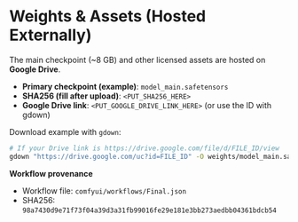 
# Weights & Assets (Hosted Externally)

The main checkpoint (~8 GB) and other licensed assets are hosted on **Google Drive**.

- **Primary checkpoint (example)**: `model_main.safetensors`  
- **SHA256 (fill after upload)**: `<PUT_SHA256_HERE>`
- **Google Drive link**: `<PUT_GOOGLE_DRIVE_LINK_HERE>` (or use the ID with gdown)

Download example with `gdown`:
```bash
# If your Drive link is https://drive.google.com/file/d/FILE_ID/view
gdown "https://drive.google.com/uc?id=FILE_ID" -O weights/model_main.safetensors
```

**Workflow provenance**  
- Workflow file: `comfyui/workflows/Final.json`  
- SHA256: `98a7430d9e71f73f04a39d3a31fb99016fe29e181e3bb273aedbb04361bdcb54`
